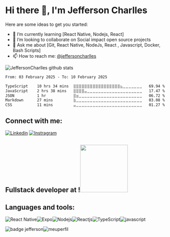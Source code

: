 # Hi there 👋, I'm Jefferson Charlles

Here are some ideas to get you started:

- 🌱 I’m currently learning [React Native, Nodejs, React]
- 👯 I’m looking to collaborate on Social impact open source projects
- 💬 Ask me about [Git, React Native, NodeJs, React , Javascript, Docker, Bash Scripts]
- 📫 How to reach me: [@jeffersoncharlles](https://www.linkedin.com/in/jeffersoncharlles/)


![JeffersonCharlles github stats](https://github-readme-stats.vercel.app/api?username=jeffersoncharlles&show_icons=true&theme=radical)

<!--START_SECTION:waka-->

```txt
From: 03 February 2025 - To: 10 February 2025

TypeScript    10 hrs 34 mins  ⣿⣿⣿⣿⣿⣿⣿⣿⣿⣿⣿⣿⣿⣿⣿⣿⣿⣦⣀⣀⣀⣀⣀⣀⣀   69.94 %
JavaScript    2 hrs 38 mins   ⣿⣿⣿⣿⣤⣀⣀⣀⣀⣀⣀⣀⣀⣀⣀⣀⣀⣀⣀⣀⣀⣀⣀⣀⣀   17.47 %
JSON          1 hr            ⣿⣶⣀⣀⣀⣀⣀⣀⣀⣀⣀⣀⣀⣀⣀⣀⣀⣀⣀⣀⣀⣀⣀⣀⣀   06.72 %
Markdown      27 mins         ⣷⣀⣀⣀⣀⣀⣀⣀⣀⣀⣀⣀⣀⣀⣀⣀⣀⣀⣀⣀⣀⣀⣀⣀⣀   03.08 %
CSS           11 mins         ⣤⣀⣀⣀⣀⣀⣀⣀⣀⣀⣀⣀⣀⣀⣀⣀⣀⣀⣀⣀⣀⣀⣀⣀⣀   01.27 %
```

<!--END_SECTION:waka-->

## Connect with me:

[![Linkedin](https://img.shields.io/badge/LinkedIn-0077B5?style=for-the-badge&logo=linkedin&logoColor=white)](https://www.linkedin.com/in/jeffersoncharlles)
[![Instragram](https://img.shields.io/badge/Instagram-E4405F?style=for-the-badge&logo=instagram&logoColor=white)](https://www.instagram.com/jeffersoncharllesoficial/)


## Fullstack developer at !<img src="https://media.giphy.com/media/WUlplcMpOCEmTGBtBW/giphy.gif"  width="150"/>

## Languages and tools:

![React Native](https://img.shields.io/badge/React_Native-20232A?style=for-the-badge&logo=react&logoColor=61DAFB)![Expo](https://img.shields.io/badge/Expo-1B1F23?style=for-the-badge&logo=expo&logoColor=white)![Nodejs](https://img.shields.io/badge/Node.js-339933?style=for-the-badge&logo=nodedotjs&logoColor=white)![Reactjs](https://img.shields.io/badge/React-20232A?style=for-the-badge&logo=react&logoColor=61DAFB)![TypeScript](https://img.shields.io/badge/TypeScript-007ACC?style=for-the-badge&logo=typescript&logoColor=white)![javascript](https://img.shields.io/badge/JavaScript-323330?style=for-the-badge&logo=javascript&logoColor=F7DF1E)
<!--E[PHP](https://img.shields.io/badge/PHP-777BB4?style=for-the-badge&logo=php&logoColor=white)![Laravel](https://img.shields.io/badge/Laravel-FF2D20?style=for-the-badge&logo=laravel&logoColor=white)-->

![badge jefferson](https://visitor-badge.glitch.me/badge?page_id=Jeffersoncharlles.Jeffersoncharlles)![meuperfil](https://img.shields.io/badge/Meu%20Perfil-Jefferdeveloper-brightgreen)
<br/>
